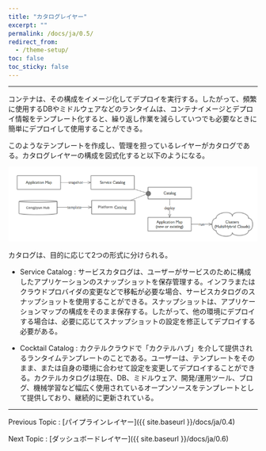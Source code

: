 ```yaml
---
title: "カタログレイヤー"
excerpt: ""
permalink: /docs/ja/0.5/
redirect_from:
  - /theme-setup/
toc: false
toc_sticky: false
---
```



---

コンテナは、その構成をイメージ化してデプロイを実行する。したがって、頻繁に使用するDBやミドルウェアなどのランタイムは、コンテナイメージとデプロイ情報をテンプレート化すると、繰り返し作業を減らしていつでも必要なときに簡単にデプロイして使用することができる。

このようなテンプレートを作成し、管理を担っているレイヤーがカタログである。カタログレイヤーの構成を図式化すると以下のようになる。

![](/assets/cocktailcloud-architecture-6.png)

カタログは、目的に応じて2つの形式に分けられる。

* Service Catalog : サービスカタログは、ユーザーがサービスのために構成したアプリケーションのスナップショットを保存管理する。インフラまたはクラウドプロバイダの変更などで移転が必要な場合、サービスカタログのスナップショットを使用することができる。スナップショットは、アプリケーションマップの構成をそのまま保存する。したがって、他の環境にデプロイする場合は、必要に応じてスナップショットの設定を修正してデプロイする必要がある。

* Cocktail Catalog : カクテルクラウドで「カクテルハブ」を介して提供されるランタイムテンプレートのことである。ユーザーは、テンプレートをそのまま、または自身の環境に合わせて設定を変更してデプロイすることができる。カクテルカタログは現在、DB、ミドルウェア、開発/運用ツール、ブログ、機械学習など幅広く使用されているオープンソースをテンプレートとして提供しており、継続的に更新されている。

---

Previous Topic : [パイプラインレイヤー]({{ site.baseurl }}/docs/ja/0.4)

Next Topic : [ダッシュボードレイヤー]({{ site.baseurl }}/docs/ja/0.6)

